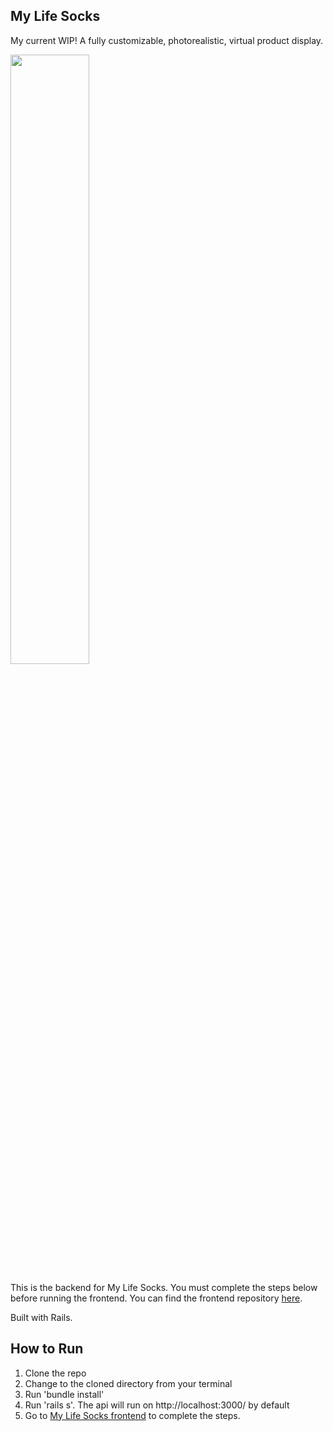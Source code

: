 ## My Life Socks

My current WIP! A fully customizable, photorealistic, virtual product display.

<img src="http://res.cloudinary.com/dwnehv6tb/image/upload/v1517279534/Screen_Shot_2018-01-29_at_9.31.37_PM_lzhsyy.png" width="50%"/>


This is the backend for My Life Socks. You must complete the steps below before running the frontend. You can find the frontend repository <a href="https://github.com/colesayer/sock_dev_frontend">here</a>.

Built with Rails.

## How to Run

1.  Clone the repo
2.  Change to the cloned directory from your terminal
3.  Run 'bundle install'
4.  Run 'rails s'.  The api will run on http://localhost:3000/ by default
5.  Go to <a href="https://github.com/colesayer/sock_dev_frontend">My Life Socks frontend</a> to complete the steps.
